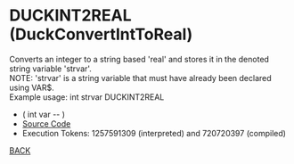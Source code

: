 # DUCKINT2REAL &emsp; (DuckConvertIntToReal)
Converts an integer to a string based 'real' and stores it in the denoted string variable 'strvar'.<br/>NOTE: 'strvar' is a string variable that must have already been declared using VAR$.<br/>Example usage: int strvar DUCKINT2REAL
* ( int var -- )
* [Source Code](../words/duckdb/DuckConvertIntToReal.cs)
* Execution Tokens: 1257591309 (interpreted) and 720720397 (compiled)


[BACK](builtins.md#DuckConvertIntToReal)
